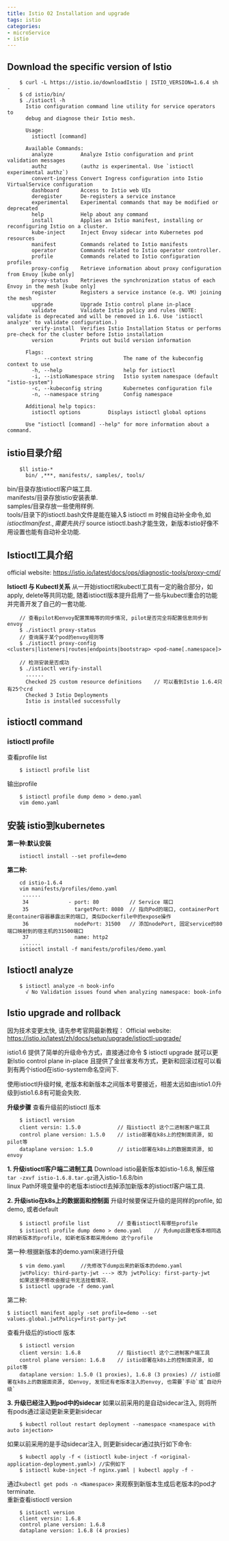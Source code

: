 ```yaml
---
title: Istio 02 Installation and upgrade
tags: istio
categories:
- microService
- istio
---
```


## **Download the specific version of Istio**

```shell
	$ curl -L https://istio.io/downloadIstio | ISTIO_VERSION=1.6.4 sh -
	$ cd istio/bin/
	$ ./istioctl -h
	  Istio configuration command line utility for service operators to
	  debug and diagnose their Istio mesh.
	  
	  Usage:
	    istioctl [command]
	  
	  Available Commands:
	    analyze         Analyze Istio configuration and print validation messages
	    authz           (authz is experimental. Use `istioctl experimental authz`)
	    convert-ingress Convert Ingress configuration into Istio VirtualService configuration
	    dashboard       Access to Istio web UIs
	    deregister      De-registers a service instance
	    experimental    Experimental commands that may be modified or deprecated
	    help            Help about any command
	    install         Applies an Istio manifest, installing or reconfiguring Istio on a cluster.
	    kube-inject     Inject Envoy sidecar into Kubernetes pod resources
	    manifest        Commands related to Istio manifests
	    operator        Commands related to Istio operator controller.
	    profile         Commands related to Istio configuration profiles
	    proxy-config    Retrieve information about proxy configuration from Envoy [kube only]
	    proxy-status    Retrieves the synchronization status of each Envoy in the mesh [kube only]
	    register        Registers a service instance (e.g. VM) joining the mesh
	    upgrade         Upgrade Istio control plane in-place
	    validate        Validate Istio policy and rules (NOTE: validate is deprecated and will be removed in 1.6. Use 'istioctl analyze' to validate configuration.)
	    verify-install  Verifies Istio Installation Status or performs pre-check for the cluster before Istio installation
	    version         Prints out build version information
	  
	  Flags:
	        --context string          The name of the kubeconfig context to use
	    -h, --help                    help for istioctl
	    -i, --istioNamespace string   Istio system namespace (default "istio-system")
	    -c, --kubeconfig string       Kubernetes configuration file
	    -n, --namespace string        Config namespace
	  
	  Additional help topics:
	    istioctl options         Displays istioctl global options
	  
	  Use "istioctl [command] --help" for more information about a command.
```

## **istio目录介绍**

``` shell
	$ll istio-*
	  bin/ ,***, manifests/, samples/, tools/
```
bin/目录存放istioctl客户端工具.  
manifests/目录存放istio安装表单.  
samples/目录存放一些使用样例.  
tools/目录下的istioctl.bash文件是能在输入$ istioctl m 时候自动补全命令,如 $istioctl manifest.  , 需要先执行$ source istioctl.bash才能生效，新版本istio好像不用设置也能有自动补全功能.  

## **Istioctl工具介绍**
official website: https://istio.io/latest/docs/ops/diagnostic-tools/proxy-cmd/

**Istioctl 与 Kubectl关系**
从一开始istioctl和kubectl工具有一定的融合部分，如apply, delete等共同功能, 随着istioctl版本提升启用了一些与kubectl重合的功能并完善开发了自己的一套功能.

```shell
	// 查看pilot和envoy配置策略等的同步情况, pilot是否完全将配置信息同步到envoy
	$ ./istioctl proxy-status
	// 查询属于某个pod的envoy规则等
	$ ./istioctl proxy-config <clusters|listeners|routes|endpoints|bootstrap> <pod-name[.namespace]>

	// 检测安装是否成功
	$ ./istioctl verify-install
	  ......
	  Checked 25 custom resource definitions	// 可以看到Istio 1.6.4只有25个crd
	  Checked 3 Istio Deployments
	  Istio is installed successfully
```

## **istioctl command**

### **istioctl profile**
查看profile list

```shell
	$ istioctl profile list
```
输出profile
```shell
	$ istioctl profile dump demo > demo.yaml
	vim demo.yaml
```
## **安装 istio到kubernetes**

**第一种:默认安装**
```shell
	istioctl install --set profile=demo
```
**第二种:**
```shell
	cd istio-1.6.4
	vim manifests/profiles/demo.yaml
	 ......
	 34             - port: 80          // Service 端口
	 35               targetPort: 8080  // 指向Pod的端口, containerPort是container容器暴露出来的端口, 类似Dockerfile中的expose操作
	 36               nodePort: 31500   // 添加nodePort, 固定service的80端口映射到的宿主机的31500端口
	 37               name: http2
	 ......
	istioctl install -f manifests/profiles/demo.yaml
```

## **Istioctl analyze**
```shell
	$ istioctl analyze -n book-info
	  √ No Validation issues found when analyzing namespace: book-info
```
## **Istio upgrade and rollback**
因为技术变更太快, 请先参考官网最新教程：
Official website: https://istio.io/latest/zh/docs/setup/upgrade/istioctl-upgrade/

istio1.6 提供了简单的升级命令方式，直接通过命令 $ istioctl upgrade 就可以更新Istio control plane in-place
且提供了金丝雀发布方式，更新和回滚过程可以看到有两个istiod在istio-system命名空间下.

使用istioctl升级时候, 老版本和新版本之间版本号要接近，相差太远如由istio1.0升级到istio1.6.8有可能会失败.

**升级步骤**
查看升级前的istioctl 版本
```shell
	$ istioctl version
	client versin: 1.5.0			// 指istioctl 这个二进制客户端工具
	control plane version: 1.5.0	// istio部署在k8s上的控制面资源, 如pilot等
	dataplane version: 1.5.0		// istio部署在k8s上的数据面资源, 如envoy
```
**1. 升级istioctl客户端二进制工具**
Download istio最新版本如istio-1.6.8, 解压缩`tar -zxvf istio-1.6.8.tar.gz`进入istio-1.6.8/bin  
linux Path环境变量中的老版本istioctl去掉添加新版本的istioctl客户端工具.  

**2. 升级istio在k8s上的数据面和控制面**
升级时候要保证升级的是同样的profile, 如demo, 或者default

```shell
	$ istioctl profile list 		// 查看istioctl有哪些profile
	$ istioctl profile dump demo > demo.yaml	// 先dump出跟老版本相同选择的新版本的profile, 如新老版本都采用demo 这个profile
```

第一种:根据新版本的demo.yaml来进行升级

```shell
	$ vim demo.yaml 	//先修改下dump出来的新版本的demo.yaml
	jwtPolicy: third-party-jwt ---> 改为 jwtPolicy: first-party-jwt
	如果这里不修改会报证书无法挂载情况.
	$ istioctl upgrade -f demo.yaml
```
第二种:

```shell
$ istioctl manifest apply -set profile=demo --set values.global.jwtPolicy=first-party-jwt
```
查看升级后的istioctl 版本

```shell
	$ istioctl version
	client versin: 1.6.8			// 指istioctl 这个二进制客户端工具
	control plane version: 1.6.8	// istio部署在k8s上的控制面资源, 如pilot等
	dataplane version: 1.5.0 (1 proxies), 1.6.8 (3 proxies)	// istio部署在k8s上的数据面资源, 如envoy, 发现还有老版本注入的envoy, 也需要`手动`或`自动升级`
```
**3. 升级已经注入到pod中的sidecar**
如果以前采用的是自动sidecar注入, 则将所有pods通过滚动更新来更新sidecar

```shell
	$ kubectl rollout restart deployment --namespace <namespace with auto injection>
```
如果以前采用的是手动sidecar注入, 则更新sidecar通过执行如下命令:

```shell
	$ kubectl apply -f < (istioctl kube-inject -f <original-application-deployment.yaml>) //实例如下
	$ istioctl kube-inject -f nginx.yaml | kubectl apply -f -
```
通过`kubectl get pods -n <Namespace>` 来观察到新版本生成后老版本的pod才terminate.  
重新查看istioctl version

```shell
	$ istioctl version
	client versin: 1.6.8
	control plane version: 1.6.8
	dataplane version: 1.6.8 (4 proxies)
```

